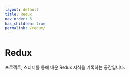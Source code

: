 ```yaml
---
layout: default
title: Redux
nav_order: 6
has_children: true
permalink: /redux/
---
```


# Redux
프로젝트, 스터디를 통해 배운 Redux 지식을 기록하는 공간입니다.